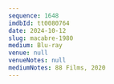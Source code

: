 ```yaml
---
sequence: 1648
imdbId: tt0080764
date: 2024-10-12
slug: macabre-1980
medium: Blu-ray
venue: null
venueNotes: null
mediumNotes: 88 Films, 2020
---
```


